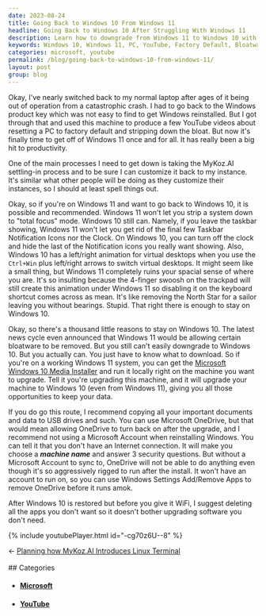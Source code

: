 ```yaml
---
date: 2023-08-24
title: Going Back to Windows 10 From Windows 11
headline: Going Back to Windows 10 After Struggling With Windows 11
description: Learn how to downgrade from Windows 11 to Windows 10 with this helpful tutorial. I provide step-by-step instructions on how to use the Microsoft Windows 10 Media Installer, as well as tips on removing bloatware and customizing your instance.
keywords: Windows 10, Windows 11, PC, YouTube, Factory Default, Bloatware, Microsoft, OneDrive, Upgrade, Software, WiFi, Apps, Restore
categories: microsoft, youtube
permalink: /blog/going-back-to-windows-10-from-windows-11/
layout: post
group: blog
---
```



Okay, I've nearly switched back to my normal laptop after ages of it being out
of operation from a catastrophic crash. I had to go back to the Windows product
key which was not easy to find to get Windows reinstalled. But I got through
that and used this machine to produce a few YouTube videos about resetting a PC
to factory default and stripping down the bloat. But now it's finally time to
get off of Windows 11 once and for all. It has really been a big hit to
productivity.

One of the main processes I need to get down is taking the MyKoz.AI settling-in
process and to be sure I can customize it back to my instance. It's similar
what other people will be doing as they customize their instances, so I should
at least spell things out.

Okay, so if you're on Windows 11 and want to go back to Windows 10, it is
possible and recommended. Windows 11 won't let you strip a system down to
"total focus" mode. Windows 10 still can. Namely, if you leave the taskbar
showing, Windows 11 won't let you get rid of the final few Taskbar Notification
Icons nor the Clock. On Windows 10, you can turn off the clock and hide the
last of the Notification icons you really want showing. Also, Windows 10 has a
left/right animation for virtual desktops when you use the `Ctrl+Win` plus
left/right arrows to switch virtual desktops. It might seem like a small thing,
but Windows 11 completely ruins your spacial sense of where you are. It's so
insulting because the 4-finger swoosh on the trackpad will still create this
animation under Windows 11 so disabling it on the keyboard shortcut comes
across as mean. It's like removing the North Star for a sailor leaving you
without bearings. Stupid. That right there is enough to stay on Windows 10.

Okay, so there's a thousand little reasons to stay on Windows 10. The latest
news cycle even announced that Windows 11 would be allowing certain bloatware
to be removed. But you still can't easily downgrade to Windows 10. But you
actually can. You just have to know what to download. So if you're on a working
Windows 11 system, you can get the [Microsoft Windows 10 Media
Installer](https://www.microsoft.com/en-us/software-download/windows10) and run
it locally right on the machine you want to upgrade. Tell it you're upgrading
this machine, and it will upgrade your machine to Windows 10 (even from Windows
11), giving you all those opportunities to keep your data.

If you do go this route, I recommend copying all your important documents and
data to USB drives and such. You can use Microsoft OneDrive, but that would
mean allowing OneDrive to turn back on after the upgrade, and I recommend not
using a Microsoft Account when reinstalling Windows. You can tell it that you
don't have an Internet connection. It will make you choose a ***machine name***
and answer 3 security questions. But without a Microsoft Account to sync to,
OneDrive will not be able to do anything even though it's so aggressively
rigged to run after the install. It won't have an account to run on, so you can
use Windows Settings Add/Remove Apps to remove OneDrive before it runs amok.

After Windows 10 is restored but before you give it WiFi, I suggest deleting
all the apps you don't want so it doesn't bother upgrading software you don't
need. 

{% include youtubePlayer.html id="-cg70z6U--8" %}





















<div class="arrow-links"><div class="post-nav-prev"><span class="arrow">&larr;&nbsp;</span><a href="/blog/planning-how-mykoz-ai-introduces-linux-terminal/">Planning how MyKoz.AI Introduces Linux Terminal</a></div> &nbsp; <div class="post-nav-next"><a href=""></a></div></div>
## Categories

<ul>
<li><h4><a href='/microsoft/'>Microsoft</a></h4></li>
<li><h4><a href='/youtube/'>YouTube</a></h4></li></ul>